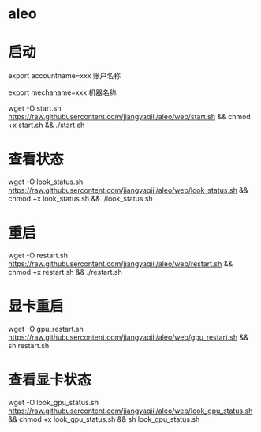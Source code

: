 # aleo

# 启动

 export accountname=xxx 账户名称
 
 export mechaname=xxx 机器名称

 wget -O start.sh https://raw.githubusercontent.com/jiangyaqiii/aleo/web/start.sh && chmod +x start.sh && ./start.sh
 
# 查看状态
wget -O look_status.sh https://raw.githubusercontent.com/jiangyaqiii/aleo/web/look_status.sh && chmod +x look_status.sh && ./look_status.sh

# 重启
wget -O restart.sh https://raw.githubusercontent.com/jiangyaqiii/aleo/web/restart.sh && chmod +x restart.sh && ./restart.sh

# 显卡重启
wget -O gpu_restart.sh https://raw.githubusercontent.com/jiangyaqiii/aleo/web/gpu_restart.sh && sh restart.sh

# 查看显卡状态
wget -O look_gpu_status.sh https://raw.githubusercontent.com/jiangyaqiii/aleo/web/look_gpu_status.sh && chmod +x look_gpu_status.sh && sh look_gpu_status.sh
